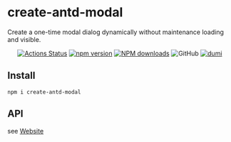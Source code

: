 # create-antd-modal

Create a one-time modal dialog dynamically without maintenance loading and visible.

<p align="center">
  <a href='https://github.com/bowencool/create-antd-modal/actions/workflows/gh-pages.yml'><img src='https://github.com/bowencool/create-antd-modal/actions/workflows/gh-pages.yml/badge.svg' alt='Actions Status' /></a>
  <!-- <a href='https://coveralls.io/github/bowencool/create-antd-modal?branch=main'><img src='https://coveralls.io/repos/github/bowencool/create-antd-modal/badge.svg?branch=main' alt='Coverage Status' /></a> -->
  <a href="https://www.npmjs.com/package/create-antd-modal"><img src="https://img.shields.io/npm/v/create-antd-modal.svg?style=flat-square" alt="npm version" /></a>
  <!-- <a href="https://www.npmjs.com/package/create-antd-modal"><img src="https://img.shields.io/npm/dt/create-antd-modal.svg?style=flat-square" alt="npm downloads" /></a> -->
  <a target="_blank" rel="noopener noreferrer" href="https://npmjs.org/package/create-antd-modal"><img src="https://img.shields.io/npm/dm/create-antd-modal.svg?style=flat" alt="NPM downloads"></a>
  <!-- <img src="https://img.badgesize.io/https:/unpkg.com/create-antd-modal/umd/index.js?label=gzip%20size&amp;compression=gzip" alt="gzip size"> -->
  <img src="https://img.shields.io/github/license/bowencool/create-antd-modal" alt="GitHub">
  <a href="https://d.umijs.org/"><img src="https://img.shields.io/badge/docs%20by-dumi-blue" alt="dumi" /></a>
</p>

## Install

```
npm i create-antd-modal
```

## API

see [Website](https://bowencool.github.io/create-antd-modal/)
